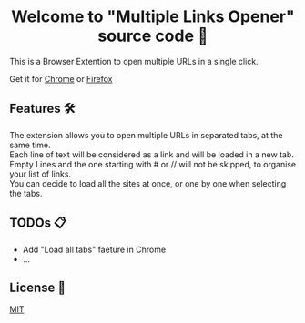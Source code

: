 
<h1 align="center">Welcome to "Multiple Links Opener" source code 👋</h1>

This is a Browser Extention to open multiple URLs in a single click. 

Get it for [Chrome]() or [Firefox]()

## Features 🛠 

The extension allows you to open multiple URLs in separated tabs, at the same time.  
Each line of text will be considered as a link and will be loaded in a new tab. Empty Lines and the one starting with # or // will not be skipped, to organise your list of links.  
You can decide to load all the sites at once, or one by one when selecting the tabs.  

## TODOs 📋 

 - Add "Load all tabs" faeture in Chrome
 - ...

## License 📃 

[MIT](https://choosealicense.com/licenses/mit/)